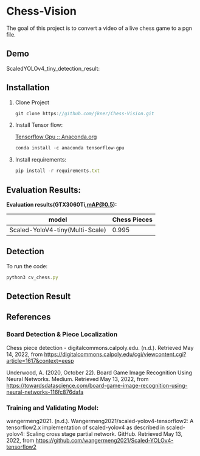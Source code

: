 # **Chess-Vision**

The goal of this project is to convert a video of a live chess game to a pgn file.

## Demo

ScaledYOLOv4_tiny_detection_result:

## Installation

1. Clone Project
    
    ```jsx
    git clone https://github.com/jkner/Chess-Vision.git
    ```
    

1. Install Tensor flow:
    
    [Tensorflow Gpu :: Anaconda.org](https://anaconda.org/anaconda/tensorflow-gpu)
    

    ```jsx
    conda install -c anaconda tensorflow-gpu
    ```

1. Install requirements:

    ```jsx
    pip install -r requirements.txt
    ```

## Evaluation Results:

****Evaluation results(GTX3060Ti,mAP@0.5):****

| model                                             | Chess Pieces |
|--------------------------------------|----------------|   
| Scaled-YoloV4-tiny(Multi-Scale)    |        0.995      |        

## Detection

To run the code:

```jsx
python3 cv_chess.py
```

## Detection Result

## References

### Board Detection & Piece Localization
Chess piece detection - digitalcommons.calpoly.edu. (n.d.). Retrieved May 14, 2022, from https://digitalcommons.calpoly.edu/cgi/viewcontent.cgi?article=1617&context=eesp

Underwood, A. (2020, October 22). Board Game Image Recognition Using Neural Networks. Medium. Retrieved May 13, 2022, from https://towardsdatascience.com/board-game-image-recognition-using-neural-networks-116fc876dafa

### Training and Validating Model:
wangermeng2021. (n.d.). Wangermeng2021/scaled-yolov4-tensorflow2: A tensorflow2.x implementation of scaled-yolov4 as described in scaled-yolov4: Scaling cross stage partial network. GitHub. Retrieved May 13, 2022, from https://github.com/wangermeng2021/Scaled-YOLOv4-tensorflow2 
